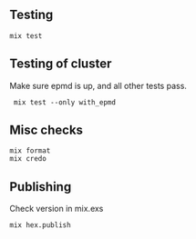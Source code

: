 

## Testing


	mix test


## Testing of cluster

Make sure epmd is up, and all other tests pass.

	 mix test --only with_epmd


## Misc checks

	mix format
	mix credo

## Publishing

Check version in mix.exs 

	mix hex.publish

